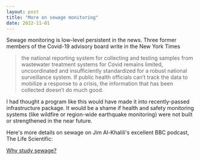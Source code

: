 ```yaml
---
layout: post
title: "More on sewage monitoring"
date: 2022-11-01
---
```


Sewage monitoring is low-level persistent in the news.
Three former members of the Covid-19 advisory board write in the New York Times
> the national reporting system for collecting and testing samples from wastewater treatment systems for Covid remains limited, uncoordinated and insufficiently standardized for a robust national surveillance system. If public health officials can’t track the data to mobilize a response to a crisis, the information that has been collected doesn’t do much good.

I had thought a program like this would have made it into recently-passed infrastructure package. It would be a shame if health and safety monitoring systems (like wildfire or region-wide earthquake monitoring) were not built or strengthened in the near future.

Here's more details on sewage on Jim Al-Khalili's excellent BBC podcast, The Life Scientific:

[Why study sewage?](https://www.bbc.co.uk/programmes/m001cx0m)